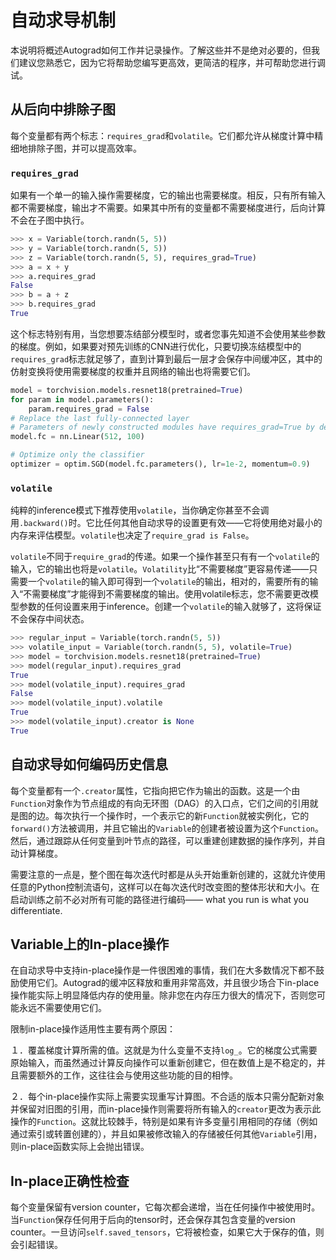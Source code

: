 # 自动求导机制

本说明将概述Autograd如何工作并记录操作。了解这些并不是绝对必要的，但我们建议您熟悉它，因为它将帮助您编写更高效，更简洁的程序，并可帮助您进行调试。

## 从后向中排除子图
每个变量都有两个标志：`requires_grad`和`volatile`。它们都允许从梯度计算中精细地排除子图，并可以提高效率。

### `requires_grad`
如果有一个单一的输入操作需要梯度，它的输出也需要梯度。相反，只有所有输入都不需要梯度，输出才不需要。如果其中所有的变量都不需要梯度进行，后向计算不会在子图中执行。

```python
>>> x = Variable(torch.randn(5, 5))
>>> y = Variable(torch.randn(5, 5))
>>> z = Variable(torch.randn(5, 5), requires_grad=True)
>>> a = x + y
>>> a.requires_grad
False
>>> b = a + z
>>> b.requires_grad
True
```
这个标志特别有用，当您想要冻结部分模型时，或者您事先知道不会使用某些参数的梯度。例如，如果要对预先训练的CNN进行优化，只要切换冻结模型中的`requires_grad`标志就足够了，直到计算到最后一层才会保存中间缓冲区，其中的仿射变换将使用需要梯度的权重并且网络的输出也将需要它们。

```python
model = torchvision.models.resnet18(pretrained=True)
for param in model.parameters():
    param.requires_grad = False
# Replace the last fully-connected layer
# Parameters of newly constructed modules have requires_grad=True by default
model.fc = nn.Linear(512, 100)

# Optimize only the classifier
optimizer = optim.SGD(model.fc.parameters(), lr=1e-2, momentum=0.9)
```

### `volatile`
纯粹的inference模式下推荐使用`volatile`，当你确定你甚至不会调用`.backward()`时。它比任何其他自动求导的设置更有效——它将使用绝对最小的内存来评估模型。`volatile`也决定了`require_grad is False`。

`volatile`不同于`require_grad`的传递。如果一个操作甚至只有有一个`volatile`的输入，它的输出也将是`volatile`。`Volatility`比“不需要梯度”更容易传递——只需要一个`volatile`的输入即可得到一个`volatile`的输出，相对的，需要所有的输入“不需要梯度”才能得到不需要梯度的输出。使用volatile标志，您不需要更改模型参数的任何设置来用于inference。创建一个`volatile`的输入就够了，这将保证不会保存中间状态。
```python
>>> regular_input = Variable(torch.randn(5, 5))
>>> volatile_input = Variable(torch.randn(5, 5), volatile=True)
>>> model = torchvision.models.resnet18(pretrained=True)
>>> model(regular_input).requires_grad
True
>>> model(volatile_input).requires_grad
False
>>> model(volatile_input).volatile
True
>>> model(volatile_input).creator is None
True
```

## 自动求导如何编码历史信息
每个变量都有一个`.creator`属性，它指向把它作为输出的函数。这是一个由`Function`对象作为节点组成的有向无环图（DAG）的入口点，它们之间的引用就是图的边。每次执行一个操作时，一个表示它的新`Function`就被实例化，它的`forward()`方法被调用，并且它输出的`Variable`的创建者被设置为这个`Function`。然后，通过跟踪从任何变量到叶节点的路径，可以重建创建数据的操作序列，并自动计算梯度。

需要注意的一点是，整个图在每次迭代时都是从头开始重新创建的，这就允许使用任意的Python控制流语句，这样可以在每次迭代时改变图的整体形状和大小。在启动训练之前不必对所有可能的路径进行编码—— what you run is what you differentiate.

## Variable上的In-place操作
在自动求导中支持in-place操作是一件很困难的事情，我们在大多数情况下都不鼓励使用它们。Autograd的缓冲区释放和重用非常高效，并且很少场合下in-place操作能实际上明显降低内存的使用量。除非您在内存压力很大的情况下，否则您可能永远不需要使用它们。

限制in-place操作适用性主要有两个原因：

１．覆盖梯度计算所需的值。这就是为什么变量不支持`log_`。它的梯度公式需要原始输入，而虽然通过计算反向操作可以重新创建它，但在数值上是不稳定的，并且需要额外的工作，这往往会与使用这些功能的目的相悖。

２．每个in-place操作实际上需要实现重写计算图。不合适的版本只需分配新对象并保留对旧图的引用，而in-place操作则需要将所有输入的`creator`更改为表示此操作的`Function`。这就比较棘手，特别是如果有许多变量引用相同的存储（例如通过索引或转置创建的），并且如果被修改输入的存储被任何其他`Variable`引用，则in-place函数实际上会抛出错误。

## In-place正确性检查
每个变量保留有version counter，它每次都会递增，当在任何操作中被使用时。当`Function`保存任何用于后向的tensor时，还会保存其包含变量的version counter。一旦访问`self.saved_tensors`，它将被检查，如果它大于保存的值，则会引起错误。
